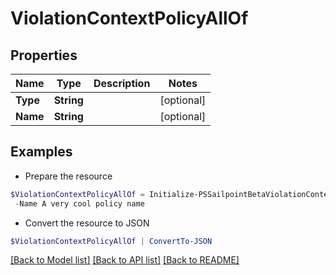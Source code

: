 # ViolationContextPolicyAllOf
## Properties

Name | Type | Description | Notes
------------ | ------------- | ------------- | -------------
**Type** | **String** |  | [optional] 
**Name** | **String** |  | [optional] 

## Examples

- Prepare the resource
```powershell
$ViolationContextPolicyAllOf = Initialize-PSSailpointBetaViolationContextPolicyAllOf  -Type SOD_POLICY `
 -Name A very cool policy name
```

- Convert the resource to JSON
```powershell
$ViolationContextPolicyAllOf | ConvertTo-JSON
```

[[Back to Model list]](../README.md#documentation-for-models) [[Back to API list]](../README.md#documentation-for-api-endpoints) [[Back to README]](../README.md)


